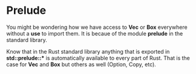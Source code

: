 # Prelude

You might be wondering how we have access to **Vec** or **Box** everywhere without a 
**use** to import them. It is becaue of the module **prelude** in the standard library.

Know that in the Rust standard library anything that is exported in **std::prelude::\***
is automatically available to every part of Rust. That is the case for **Vec** and **Box**
but others as well (Option, Copy, etc).
